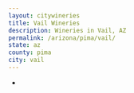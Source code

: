 ```yaml
---
layout: citywineries
title: Vail Wineries
description: Wineries in Vail, AZ
permalink: /arizona/pima/vail/
state: az
county: pima
city: vail
---
```

-
